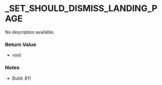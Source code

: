 # _SET_SHOULD_DISMISS_LANDING_PAGE

No description available.

### Return Value
* void

### Notes
* Build: 811

